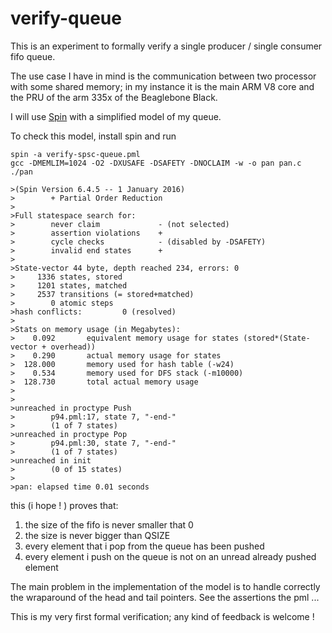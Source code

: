  # verify-queue

This is an experiment to formally verify a single producer / single consumer fifo queue.

The use case I have in mind is the communication between two processor with some shared memory; in my instance it is the main ARM V8 core and the PRU of the arm 335x of the Beaglebone Black.

I will use [Spin](http://spinroot.com/spin/whatispin.html) with a simplified model of my queue.

To check this model, install spin and run

    spin -a verify-spsc-queue.pml
    gcc -DMEMLIM=1024 -O2 -DXUSAFE -DSAFETY -DNOCLAIM -w -o pan pan.c
    ./pan
```
>(Spin Version 6.4.5 -- 1 January 2016)
>        + Partial Order Reduction
>
>Full statespace search for:
>        never claim             - (not selected)
>        assertion violations    +
>        cycle checks            - (disabled by -DSAFETY)
>        invalid end states      +
>
>State-vector 44 byte, depth reached 234, errors: 0
>     1336 states, stored
>     1201 states, matched
>     2537 transitions (= stored+matched)
>        0 atomic steps
>hash conflicts:         0 (resolved)
>
>Stats on memory usage (in Megabytes):
>    0.092       equivalent memory usage for states (stored*(State-vector + overhead))
>    0.290       actual memory usage for states
>  128.000       memory used for hash table (-w24)
>    0.534       memory used for DFS stack (-m10000)
>  128.730       total actual memory usage
>
>
>unreached in proctype Push
>        p94.pml:17, state 7, "-end-"
>        (1 of 7 states)
>unreached in proctype Pop
>        p94.pml:30, state 7, "-end-"
>        (1 of 7 states)
>unreached in init
>        (0 of 15 states)
>
>pan: elapsed time 0.01 seconds
```
this (i hope ! ) proves that:

1. the size of the fifo is never smaller that 0
2. the size is never bigger than QSIZE
3. every element that i pop from the queue has been pushed
4. every element i push on the queue is not on an unread already pushed element

The main problem in the implementation of the model is to handle correctly the wraparound of the head and tail pointers. See the assertions the pml ...

This is my very first formal verification; any kind of feedback is welcome !
